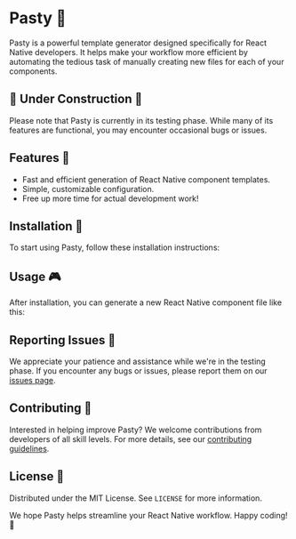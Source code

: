 # Pasty 🥟

Pasty is a powerful template generator designed specifically for React Native developers. It helps make your workflow more efficient by automating the tedious task of manually creating new files for each of your components.

## 🚧 Under Construction 🚧

Please note that Pasty is currently in its testing phase. While many of its features are functional, you may encounter occasional bugs or issues.

## Features 🚀

* Fast and efficient generation of React Native component templates.
* Simple, customizable configuration.
* Free up more time for actual development work!
## Installation 💾

To start using Pasty, follow these installation instructions:

## Usage 🎮

After installation, you can generate a new React Native component file like this:

## Reporting Issues 🐛

We appreciate your patience and assistance while we're in the testing phase. If you encounter any bugs or issues, please report them on our [issues page](url_to_your_project_issues_page).

## Contributing 💪

Interested in helping improve Pasty? We welcome contributions from developers of all skill levels. For more details, see our [contributing guidelines](url_to_your_contributing_guidelines_page).

## License 📄

Distributed under the MIT License. See `LICENSE` for more information.

We hope Pasty helps streamline your React Native workflow. Happy coding! 🎉